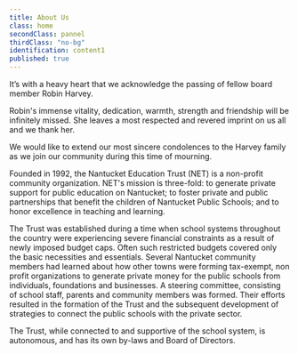 ```yaml
---
title: About Us
class: home
secondClass: pannel
thirdClass: "no-bg"
identification: content1
published: true
---
```

It’s with a heavy heart that we acknowledge the passing of fellow board member Robin Harvey. 
 
Robin's immense vitality, dedication, warmth, strength and friendship will be infinitely missed. She leaves a most respected and revered imprint on us all and we thank her. 
 
We would like to extend our most sincere condolences to the Harvey family as we join our community during this time of mourning. 




Founded in 1992, the Nantucket Education Trust (NET) is a non-profit community organization.  NET's mission is three-fold: to generate private support for public education on Nantucket; to foster private and public partnerships that benefit the children of Nantucket Public Schools; and to honor excellence in teaching and learning.

The Trust was established during a time when school systems throughout the country were experiencing severe financial constraints as a result of newly imposed budget caps.  Often such restricted budgets covered only the basic necessities and essentials.  Several Nantucket community members had learned about how other towns were forming tax-exempt, non profit organizations to generate private money for the public schools from individuals, foundations and businesses.  A steering committee, consisting of school staff, parents and community members was formed.  Their efforts resulted in the formation of the Trust and the subsequent development of strategies to connect the public schools with the private sector.

The Trust, while connected to and supportive of the school system, is autonomous, and has its own by-laws and Board of Directors.<br/><br/>
